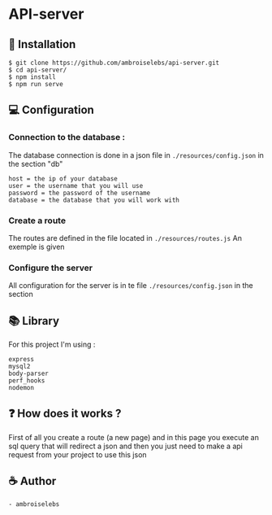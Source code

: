 # API-server 

## 💽 Installation
```
$ git clone https://github.com/ambroiselebs/api-server.git
$ cd api-server/
$ npm install
$ npm run serve
```

## 💻 Configuration

### Connection to the database : 
The database connection is done in a json file in `./resources/config.json` in the section "db"
```
host = the ip of your database
user = the username that you will use
password = the password of the username
database = the database that you will work with
```

### Create a route

The routes are defined in the file located in `./resources/routes.js`
An exemple is given

### Configure the server

All configuration for the server is in te file `./resources/config.json` in the section

## 📚 Library 

For this project I'm using : 
```
express
mysql2
body-parser
perf_hooks
nodemon
```

## ❓ How does it works ?

First of all you create a route (a new page) and in this page you execute an sql query that will redirect a json and then you just need to make a api request from your project to use this json

## ☕ Author

    - ambroiselebs

